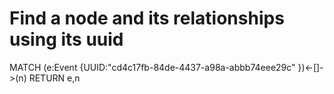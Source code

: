 # Find a node and its relationships using its uuid

MATCH (e:Event {UUID:"cd4c17fb-84de-4437-a98a-abbb74eee29c" })<-[]->(n)
RETURN e,n